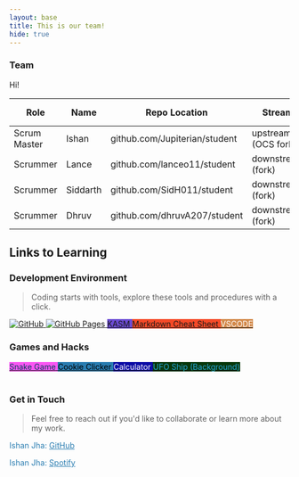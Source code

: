 ```yaml
---
layout: base
title: This is our team!
hide: true
---
```


### Team

Hi!

| Role         | Name     | Repo Location                       | Stream                | Repo Name |
|--------------|----------|-------------------------------------|-----------------------|-----------|
| Scrum Master | Ishan    | github.com/Jupiterian/student           | upstream   (OCS fork)    | student   |
| Scrummer     | Lance    | github.com/lanceo11/student       | downstream (fork)        | student   |
| Scrummer     | Siddarth | github.com/SidH011/student          | downstream (fork)        | student   |
| Scrummer     | Dhruv    | github.com/dhruvA207/student        | downstream (fork)        | student   |


## Links to Learning

### Development Environment

> Coding starts with tools, explore these tools and procedures with a click.

<a href="https://github.com/Open-Coding-Society/student">
    <img src="https://img.shields.io/badge/GitHub-181717?logo=github&logoColor=white" alt="GitHub">
</a>


<a href="https://open-coding-society.github.io/student">
    <img src="https://img.shields.io/badge/GitHub%20Pages-327FC7?logo=github&logoColor=white" alt="GitHub Pages">
</a>


<a href="https://kasm.opencodingsociety.com/" class="button small" style="background-color: #6b4bd3ff">
    KASM
</a>


<a href="https://www.markdownguide.org/cheat-sheet/" class="button small" style="background-color: #F54927">
    Markdown Cheat Sheet
</a>


<a href="https://vscode.dev/" class="button small" style="background-color: #d38a4bff">
    <span style="color: #FFFFFF">VSCODE</span>
</a>

<br>

### Games and Hacks

<a href="{{site.baseurl}}/snake" class="button small" style="background-color: #fb56f3ff">
    <span style="color: #043f58ff">Snake Game</span>
</a>

<a href="{{site.baseurl}}/cookie-clicker-game/" class="button small" style="background-color: #2A7DB1">
    <span style="color: #000000">Cookie Clicker</span>
</a>

<a href="{{site.baseurl}}/calculator" class="button small" style="background-color: #0c0ca5ff">
    <span style="color: #fffefeff">Calculator</span>
</a>

<a href="{{site.baseurl}}/background" class="button small" style="background-color: #08380cff">
    <span style="color: #25a4d6ff">UFO Ship (Background)</span>
</a>

<br>



<br>

<!-- Contact Section -->
### Get in Touch

> Feel free to reach out if you'd like to collaborate or learn more about my work.

<p style="color: #2A7DB1;">Ishan Jha: <a href="https://github.com/Jupiterian" style="color: #2A7DB1; text-decoration: underline;">GitHub</a></p>
<p style="color: #2A7DB1;">Ishan Jha: <a href="https://open.spotify.com/user/31spiranssqszaomtf3pyo3j6zbm" style="color: #2A7DB1; text-decoration: underline">Spotify</a></p>
